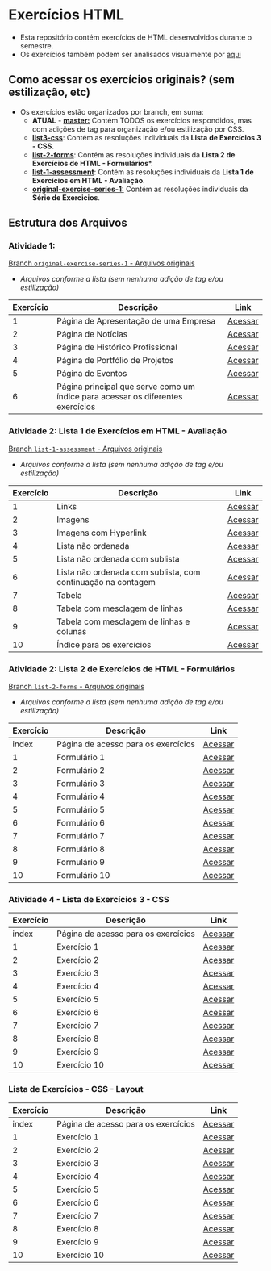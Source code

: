 # Exercícios HTML

- Esta repositório contém exercícios de HTML desenvolvidos durante o semestre.
- Os exercícios também podem ser analisados visualmente por [aqui](https://chriskryon.github.io/fatec-desenvolvimento-web-i/)

## Como acessar os exercícios originais? (sem estilização, etc)
- Os exercícios estão organizados por branch, em suma:
  - **ATUAL** - [**master:**](https://github.com/chriskryon/fatec-desenvolvimento-web-i/tree/master) Contém TODOS os exercícios respondidos, mas com adições de tag para organização e/ou estilização por CSS.
  - [**list3-css**](https://github.com/chriskryon/fatec-desenvolvimento-web-i/tree/list-3-css): Contém as resoluções individuais da **Lista de Exercícios 3 - CSS**.
  - [**list-2-forms**](https://github.com/chriskryon/fatec-desenvolvimento-web-i/tree/list-2-forms): Contém as resoluções individuais da **Lista 2 de Exercícios de HTML - Formulários***.
  - [**list-1-assessment**](https://github.com/chriskryon/fatec-desenvolvimento-web-i/tree/list-1-assessment): Contém as resoluções individuais da **Lista 1 de Exercícios em HTML - Avaliação**.
  - [**original-exercise-series-1:**](https://github.com/chriskryon/fatec-desenvolvimento-web-i/tree/original-exercise-series-1) Contém as resoluções individuais da **Série de Exercicios**.

## Estrutura dos Arquivos

### **Atividade 1**:
[Branch ```original-exercise-series-1``` - Arquivos originais](https://github.com/chriskryon/fatec-desenvolvimento-web-i/tree/original-exercise-series-1)
- _Arquivos conforme a lista (sem nenhuma adição de tag e/ou estilização)_

| Exercício | Descrição | Link |
|---|---|--------------------------------------------------------------------------------------------------------------------------------------------------------------------------------------------------------------------------------------------------------------------------------------------------------------------------------------------------------------------------------------------------------------------------------------------------------------------------------------------------------------------------------------------------------------------------------------------------------------------------------------------------------------------------------------------------------------------------------------------------------------------------------------------------------------------------------------------------------------------------------------------------------------------------------------------------------------------------------------------------------------------------------------------------------------------------------|
| 1  | Página de Apresentação de uma Empresa| [Acessar](https://github.com/chriskryon/fatec-desenvolvimento-web-i/blob/master/atividade_1/ex_1/index.html)  |
| 2  | Página de Notícias | [Acessar](https://github.com/chriskryon/fatec-desenvolvimento-web-i/blob/master/atividade_1/ex_2/index.html)  |
| 3  | Página de Histórico Profissional  | [Acessar](https://github.com/chriskryon/fatec-desenvolvimento-web-i/blob/master/atividade_1/ex_3/index.html)  |
| 4  | Página de Portfólio de Projetos| [Acessar](https://github.com/chriskryon/fatec-desenvolvimento-web-i/blob/master/atividade_1/ex_4/index.html)  |
| 5  | Página de Eventos  | [Acessar](https://github.com/chriskryon/fatec-desenvolvimento-web-i/blob/master/atividade_1/ex_5/index.html)  |
| 6  | Página principal que serve como um índice para acessar os diferentes exercícios | [Acessar]((https://github.com/chriskryon/fatec-desenvolvimento-web-i/blob/master/atividade_1)/index.html) |


### **Atividade 2: Lista 1 de Exercícios em HTML - Avaliação**
[Branch ```list-1-assessment``` - Arquivos originais](https://github.com/chriskryon/fatec-desenvolvimento-web-i/tree/list-1-assessment)
- _Arquivos conforme a lista (sem nenhuma adição de tag e/ou estilização)_

| Exercício | Descrição  | Link  |
|---|---|--------------------------------------------------------------------------------------------------------------------------------------------------------------------------------------------------------------------------------------------------------------------------------------------------------------------------------------------------------------------------------------------------------------------------------------------------------------------------------------------------------------------------------------------------------------------------------------------------------------------------------------------------------------------------------------------------------------------------------------------------------------------------------------------------------------------------------------------------------------------------------------------------------------------------------------------------------------------------------------------------------------------------------------------------------------------------------|
| 1  | Links | [Acessar](https://github.com/chriskryon/fatec-desenvolvimento-web-i/blob/master/atividade_2/exercicio1.html)  |
| 2  | Imagens | [Acessar](https://github.com/chriskryon/fatec-desenvolvimento-web-i/blob/master/atividade_2/exercicio2.html)  |
| 3  | Imagens com Hyperlink | [Acessar](https://github.com/chriskryon/fatec-desenvolvimento-web-i/blob/master/atividade_2/exercicio3.html)  |
| 4  | Lista não ordenada  | [Acessar](https://github.com/chriskryon/fatec-desenvolvimento-web-i/blob/master/atividade_2/exercicio4.html)  |
| 5  | Lista não ordenada com sublista| [Acessar](https://github.com/chriskryon/fatec-desenvolvimento-web-i/blob/master/atividade_2/exercicio5.html)  |
| 6  | Lista não ordenada com sublista, com continuação na contagem  | [Acessar](https://github.com/chriskryon/fatec-desenvolvimento-web-i/blob/master/atividade_2/exercicio6.html)  |
| 7  | Tabela  | [Acessar](https://github.com/chriskryon/fatec-desenvolvimento-web-i/blob/master/atividade_2/exercicio7.html)  |
| 8  | Tabela com mesclagem de linhas | [Acessar](https://github.com/chriskryon/fatec-desenvolvimento-web-i/blob/master/atividade_2/exercicio8.html)  |
| 9  | Tabela com mesclagem de linhas e colunas| [Acessar](https://github.com/chriskryon/fatec-desenvolvimento-web-i/blob/master/atividade_2/exercicio9.html) |
| 10 | Índice para os exercícios| [Acessar](https://github.com/chriskryon/fatec-desenvolvimento-web-i/blob/master/atividade_2/index.html) |


### **Atividade 2: Lista 2 de Exercícios de HTML - Formulários**
[Branch ```list-2-forms``` - Arquivos originais](https://github.com/chriskryon/fatec-desenvolvimento-web-i/tree/list-2-forms)
- _Arquivos conforme a lista (sem nenhuma adição de tag e/ou estilização)_

| Exercício | Descrição  | Link  |
|---|---|--------------------------------------------------------------------------------------------------------------------------------------------------------------------------------------------------------------------------------------------------------------------------------------------------------------------------------------------------------------------------------------------------------------------------------------------------------------------------------------------------------------------------------------------------------------------------------------------------------------------------------------------------------------------------------------------------------------------------------------------------------------------------------------------------------------------------------------------------------------------------------------------------------------------------------------------------------------------------------------------------------------------------------------------------------------------------------|
| index | Página de acesso para os exercícios | [Acessar](https://github.com/chriskryon/fatec-desenvolvimento-web-i/blob/list-2-forms/atividade_3/index.html) |
| 1  | Formulário 1 | [Acessar](https://github.com/chriskryon/fatec-desenvolvimento-web-i/blob/list-2-forms/atividade_3/exercicio1.html)  |
| 2  | Formulário 2 | [Acessar](https://github.com/chriskryon/fatec-desenvolvimento-web-i/blob/list-2-forms/atividade_3/exercicio2.html)  |
| 3  | Formulário 3 | [Acessar](https://github.com/chriskryon/fatec-desenvolvimento-web-i/blob/list-2-forms/atividade_3/exercicio3.html)  |
| 4  | Formulário 4 | [Acessar](https://github.com/chriskryon/fatec-desenvolvimento-web-i/blob/list-2-forms/atividade_3/exercicio4.html)  |
| 5  | Formulário 5 | [Acessar](https://github.com/chriskryon/fatec-desenvolvimento-web-i/blob/list-2-forms/atividade_3/exercicio5.html)  |
| 6  | Formulário 6 | [Acessar](https://github.com/chriskryon/fatec-desenvolvimento-web-i/blob/list-2-forms/atividade_3/exercicio6.html)  |
| 7  | Formulário 7 | [Acessar](https://github.com/chriskryon/fatec-desenvolvimento-web-i/blob/list-2-forms/atividade_3/exercicio7.html)  |
| 8  | Formulário 8 | [Acessar](https://github.com/chriskryon/fatec-desenvolvimento-web-i/blob/list-2-forms/atividade_3/exercicio8.html)  |
| 9  | Formulário 9 | [Acessar](https://github.com/chriskryon/fatec-desenvolvimento-web-i/blob/list-2-forms/atividade_3/exercicio9.html) |
| 10 | Formulário 10 | [Acessar](https://github.com/chriskryon/fatec-desenvolvimento-web-i/blob/list-2-forms/atividade_3/exercicio10.html) |


### **Atividade 4 - Lista de Exercícios 3 - CSS**
| Exercício | Descrição  | Link  |
|---|---|---|
| index | Página de acesso para os exercícios | [Acessar](https://github.com/chriskryon/fatec-desenvolvimento-web-i/blob/list-2-forms/atividade_4_css/index.html) |
| 1  | Exercício 1 | [Acessar](https://github.com/chriskryon/fatec-desenvolvimento-web-i/blob/list-3-css/atividade_4_css/exercicio1.html)  |
| 2  | Exercício 2 | [Acessar](https://github.com/chriskryon/fatec-desenvolvimento-web-i/blob/list-3-css/atividade_4_css/exercicio2.html)  |
| 3  | Exercício 3 | [Acessar](https://github.com/chriskryon/fatec-desenvolvimento-web-i/blob/list-3-css/atividade_4_css/exercicio3.html)  |
| 4  | Exercício 4 | [Acessar](https://github.com/chriskryon/fatec-desenvolvimento-web-i/blob/list-3-css/atividade_4_css/exercicio4.html)  |
| 5  | Exercício 5 | [Acessar](https://github.com/chriskryon/fatec-desenvolvimento-web-i/blob/list-3-css/atividade_4_css/exercicio5.html)  |
| 6  | Exercício 6 | [Acessar](https://github.com/chriskryon/fatec-desenvolvimento-web-i/blob/list-3-css/atividade_4_css/exercicio6.html)  |
| 7  | Exercício 7 | [Acessar](https://github.com/chriskryon/fatec-desenvolvimento-web-i/blob/list-3-css/atividade_4_css/exercicio7.html)  |
| 8  | Exercício 8 | [Acessar](https://github.com/chriskryon/fatec-desenvolvimento-web-i/blob/list-3-css/atividade_4_css/exercicio8.html)  |
| 9  | Exercício 9 | [Acessar](https://github.com/chriskryon/fatec-desenvolvimento-web-i/blob/list-3-css/atividade_4_css/exercicio9.html) |
| 10 | Exercício 10 | [Acessar](https://github.com/chriskryon/fatec-desenvolvimento-web-i/blob/list-3-css/atividade_4_css/exercicio10.html) |

### **Lista de Exercícios - CSS - Layout**
| Exercício | Descrição  | Link  |
|---|---|---|
| index | Página de acesso para os exercícios | [Acessar](https://github.com/chriskryon/fatec-desenvolvimento-web-i/blob/list-2-forms/atividade_5/index.html) |
| 1  | Exercício 1 | [Acessar](https://github.com/chriskryon/fatec-desenvolvimento-web-i/blob/list-4-flexbox/atividade_5/exercicio1.html)  |
| 2  | Exercício 2 | [Acessar](https://github.com/chriskryon/fatec-desenvolvimento-web-i/blob/list-4-flexbox/atividade_5/exercicio2.html)  |
| 3  | Exercício 3 | [Acessar](https://github.com/chriskryon/fatec-desenvolvimento-web-i/blob/list-4-flexbox/atividade_5/exercicio3.html)  |
| 4  | Exercício 4 | [Acessar](https://github.com/chriskryon/fatec-desenvolvimento-web-i/blob/list-4-flexbox/atividade_5/exercicio4.html)  |
| 5  | Exercício 5 | [Acessar](https://github.com/chriskryon/fatec-desenvolvimento-web-i/blob/list-4-flexbox/atividade_5/exercicio5.html)  |
| 6  | Exercício 6 | [Acessar](https://github.com/chriskryon/fatec-desenvolvimento-web-i/blob/list-4-flexbox/atividade_5/exercicio6.html)  |
| 7  | Exercício 7 | [Acessar](https://github.com/chriskryon/fatec-desenvolvimento-web-i/blob/list-4-flexbox/atividade_5/exercicio7.html)  |
| 8  | Exercício 8 | [Acessar](https://github.com/chriskryon/fatec-desenvolvimento-web-i/blob/list-4-flexbox/atividade_5/exercicio8.html)  |
| 9  | Exercício 9 | [Acessar](https://github.com/chriskryon/fatec-desenvolvimento-web-i/blob/list-4-flexbox/atividade_5/exercicio9.html) |
| 10 | Exercício 10 | [Acessar](https://github.com/chriskryon/fatec-desenvolvimento-web-i/blob/list-4-flexbox/atividade_5/exercicio10.html) |